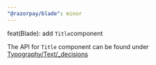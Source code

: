 ```yaml
---
"@razorpay/blade": minor
---
```


feat(Blade): add `Title`component

The API for `Title` component can be found under [Typography/Text/_decisions](https://github.com/razorpay/blade/blob/master/packages/blade/src/components/Typography/_decisions/decisions.md)
